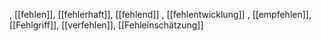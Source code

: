 , [[fehlen]], [[fehlerhaft]], [[fehlend]]
, [[fehlentwicklung]]
, [[empfehlen]], [[Fehlgriff]], [[verfehlen]], [[Fehleinschätzung]]